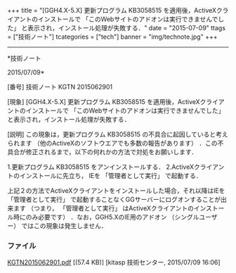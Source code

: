 ﻿+++
title = "[GGH4.X-5.X] 更新プログラム KB3058515 を適用後，ActiveXクライアントのインストールで 「このWebサイトのアドオンは実行できませんでした」 と表示され，インストール処理が失敗する．"
date = "2015-07-09"
ttags = ["技術ノート"]
tcategories = ["tech"]
banner = "img/technote.jpg"
+++

-----------------------------------------------------------------------------------------------------------------------------

*技術ノート

2015/07/09*


[番号]
技術ノート KGTN 2015062901

[現象]
[GGH4.X-5.X] 更新プログラム KB3058515
を適用後，ActiveXクライアントのインストールで
「このWebサイトのアドオンは実行できませんでした」
と表示され，インストール処理が失敗する．

[説明]
この現象は，更新プログラム KB3058515
の不具合に起因していると考えられます
（他のActiveXのソフトウエアでも多数の報告があります）
．この不具合が修正されるまで，以下の何れかの方法で対処をお願いします．

1.更新プログラム KB3058515 をアンインストールする．
2.ActiveXクライアントのインストールに先立ち， IEを 「管理者として実行」
で起動する．

上記２の方法でActiveXクライアントをインストールした場合，それ以降はIEを
「管理者として実行」
で起動することなくGGサーバーにログオンすることが出来ます （つまり，
「管理者として実行」
はActiveXクライアントのインストール時にのみ必要です）
．なお，GGH5.XのIE用のアドオン （シングルユーザー）
ではこの現象は発生しません．


### ファイル

 
 


[KGTN2015062901.pdf](http://techreport.kitasp.net/attachments/download/2148/KGTN2015062901.pdf)
 [(57.4 KB)] [kitasp 技術センター, 2015/07/09
16:06]


 


 

